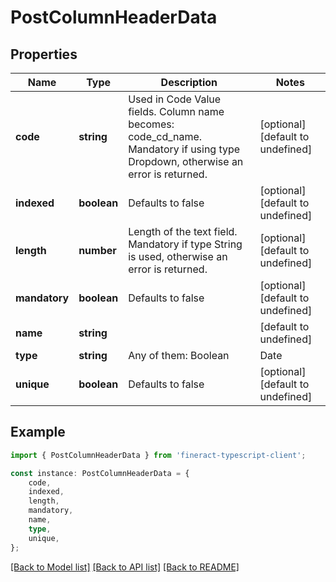 # PostColumnHeaderData


## Properties

Name | Type | Description | Notes
------------ | ------------- | ------------- | -------------
**code** | **string** | Used in Code Value fields. Column name becomes: code_cd_name. Mandatory if using type Dropdown, otherwise an error is returned. | [optional] [default to undefined]
**indexed** | **boolean** | Defaults to false | [optional] [default to undefined]
**length** | **number** | Length of the text field. Mandatory if type String is used, otherwise an error is returned. | [optional] [default to undefined]
**mandatory** | **boolean** | Defaults to false | [optional] [default to undefined]
**name** | **string** |  | [default to undefined]
**type** | **string** | Any of them: Boolean | Date | DateTime | Decimal | Dropdown | Number | String | Text | [default to undefined]
**unique** | **boolean** | Defaults to false | [optional] [default to undefined]

## Example

```typescript
import { PostColumnHeaderData } from 'fineract-typescript-client';

const instance: PostColumnHeaderData = {
    code,
    indexed,
    length,
    mandatory,
    name,
    type,
    unique,
};
```

[[Back to Model list]](../README.md#documentation-for-models) [[Back to API list]](../README.md#documentation-for-api-endpoints) [[Back to README]](../README.md)
